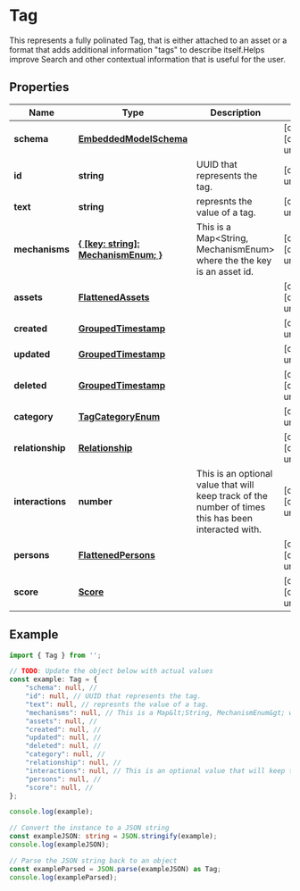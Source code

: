 
# Tag

This represents a fully polinated Tag, that is either attached to an asset or a format that adds additional information \"tags\" to describe itself.Helps improve Search and other contextual information that is useful for the user.

## Properties

Name | Type | Description | Notes
------------ | ------------- | ------------- | -------------
**schema** | [**EmbeddedModelSchema**](EmbeddedModelSchema) |  | [optional] [default to undefined]
**id** | **string** | UUID that represents the tag. | [default to undefined]
**text** | **string** | represnts the value of a tag. | [default to undefined]
**mechanisms** | [**\{ [key: string]: MechanismEnum; \}**](MechanismEnum) | This is a Map&lt;String, MechanismEnum&gt; where the the key is an asset id. | [optional] [default to undefined]
**assets** | [**FlattenedAssets**](FlattenedAssets) |  | [optional] [default to undefined]
**created** | [**GroupedTimestamp**](GroupedTimestamp) |  | [default to undefined]
**updated** | [**GroupedTimestamp**](GroupedTimestamp) |  | [default to undefined]
**deleted** | [**GroupedTimestamp**](GroupedTimestamp) |  | [optional] [default to undefined]
**category** | [**TagCategoryEnum**](TagCategoryEnum) |  | [default to undefined]
**relationship** | [**Relationship**](Relationship) |  | [optional] [default to undefined]
**interactions** | **number** | This is an optional value that will keep track of the number of times this has been interacted with. | [optional] [default to undefined]
**persons** | [**FlattenedPersons**](FlattenedPersons) |  | [optional] [default to undefined]
**score** | [**Score**](Score) |  | [optional] [default to undefined]

## Example

```typescript
import { Tag } from '';

// TODO: Update the object below with actual values
const example: Tag = {
    "schema": null, // 
    "id": null, // UUID that represents the tag.
    "text": null, // represnts the value of a tag.
    "mechanisms": null, // This is a Map&lt;String, MechanismEnum&gt; where the the key is an asset id.
    "assets": null, // 
    "created": null, // 
    "updated": null, // 
    "deleted": null, // 
    "category": null, // 
    "relationship": null, // 
    "interactions": null, // This is an optional value that will keep track of the number of times this has been interacted with.
    "persons": null, // 
    "score": null, // 
};

console.log(example);

// Convert the instance to a JSON string
const exampleJSON: string = JSON.stringify(example);
console.log(exampleJSON);

// Parse the JSON string back to an object
const exampleParsed = JSON.parse(exampleJSON) as Tag;
console.log(exampleParsed);
```




